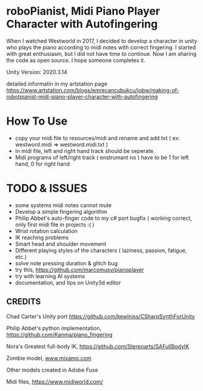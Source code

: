 roboPianist, Midi Piano Player Character with Autofingering
=============

When I watched Westworld in 2017, I decided to develop a character in unity who plays the piano according to midi notes with correct fingering. 
I started with great enthusiasm, but I did not have time to continue. 
Now I am sharing the code as open source. I hope someone completes it. 

Unity Version:  2020.3.14

detailed informatin in my artstation page 
https://www.artstation.com/blogs/emrecancubukcu/jobw/making-of-robotpianist-midi-piano-player-character-with-autofingering


How To Use
=============

- copy your midi file to resources/midi and rename and add txt ( ex: westword.midi  => westword.midi.txt ) 
- in midi file, left and right hand track should be seperate.
- Midi programs of left/right track  ( enstrumant no )  have to be 1 for left hand, 0 for right hand


TODO & ISSUES
=============
- some systems midi notes cannot mute
- Develop a simple fingering algorithm
- Philip Abbet's auto-finger code to my c# port bugfix ( working correct, only first midi file in projects :( )
- Wrist rotation calculation
- IK reaching problems
- Smart head and shoulder movement
- Different playing styles of the characters ( laziness, passion, fatigue, etc.)
- solve note pressing duration & glitch bug
- try this, https://github.com/marcomusy/pianoplayer
- try with learning AI systems
- documentation, and tips on Unity3d editor

CREDITS
-----------------------------------


Chad Carter's Unity port  https://github.com/kewlniss/CSharpSynthForUnity

Philip Abbet's python implementation, https://github.com/Kanma/piano_fingering

Nora's Greatest full-body IK, https://github.com/Stereoarts/SAFullBodyIK

Zombie model, www.mixamo.com

Other models created in Adobe Fuse

Midi files, https://www.midiworld.com/

